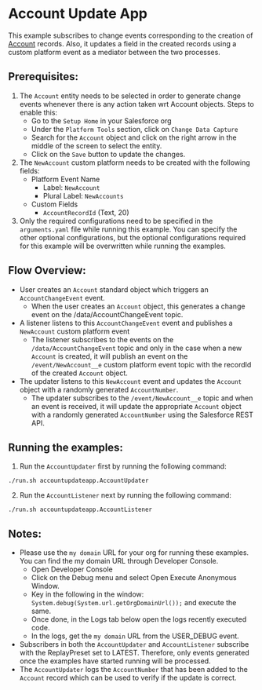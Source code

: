 # Account Update App

This example subscribes to change events corresponding to the creation of [Account](https://developer.salesforce.com/docs/atlas.en-us.object_reference.meta/object_reference/sforce_api_objects_account.htm) records. Also, it updates a field in the created records using a custom platform event as a mediator between the two processes.

## Prerequisites:
1. The `Account` entity needs to be selected in order to generate change events whenever there is any action taken wrt Account objects. Steps to enable this:
    * Go to the `Setup Home` in your Salesforce org
    * Under the `Platform Tools` section, click on `Change Data Capture`
    * Search for the `Account` object and click on the right arrow in the middle of the screen to select the entity.
    * Click on the `Save` button to update the changes.
2. The `NewAccount` custom platform needs to be created with the following fields:
    - Platform Event Name
        - Label: `NewAccount`
        - Plural Label: `NewAccounts`
    - Custom Fields
        - `AccountRecordId` (Text, 20)
3. Only the required configurations need to be specified in the `arguments.yaml` file while running this example. You can specify the other optional configurations, but the optional configurations required for this example will be overwritten while running the examples.

## Flow Overview:
* User creates an `Account` standard object which triggers an `AccountChangeEvent` event.
  * When the user creates an `Account` object, this generates a change event on the /data/AccountChangeEvent topic.
* A listener listens to this `AccountChangeEvent` event and publishes a `NewAccount` custom platform event
  * The listener subscribes to the events on the `/data/AccountChangeEvent` topic and only in the case when a new `Account` is created, it will publish an event on the `/event/NewAccount__e` custom platform event topic with the recordId of the created `Account` object. 
* The updater listens to this `NewAccount` event and updates the `Account` object with a randomly generated `AccountNumber`.
  * The updater subscribes to the `/event/NewAccount__e` topic and when an event is received, it will update the appropriate `Account` object with a randomly generated `AccountNumber` using the Salesforce REST API.  

## Running the examples:
1. Run the `AccountUpdater` first by running the following command:
```
./run.sh accountupdateapp.AccountUpdater
```
2. Run the `AccountListener` next by running the following command:
```
./run.sh accountupdateapp.AccountListener
```

## Notes:
* Please use the `my domain` URL for your org for running these examples. You can find the my domain URL through Developer Console.
  * Open Developer Console
  * Click on the Debug menu and select Open Execute Anonymous Window.
  * Key in the following in the window: `System.debug(System.url.getOrgDomainUrl());` and execute the same.
  * Once done, in the Logs tab below open the logs recently executed code. 
  * In the logs, get the `my domain` URL from the USER_DEBUG event.  
* Subscribers in both the `AccountUpdater` and `AccountListener` subscribe with the ReplayPreset set to LATEST. Therefore, only events generated once the examples have started running will be processed.
* The `AccountUpdater` logs the `AccountNumber` that has been added to the `Account` record which can be used to verify if the update is correct.